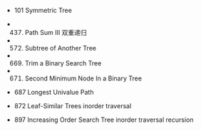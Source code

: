 - 101 Symmetric Tree

- 437. Path Sum III
   双重递归
   
- 572. Subtree of Another Tree

- 669. Trim a Binary Search Tree

- 671. Second Minimum Node In a Binary Tree

- 687 Longest Univalue Path

- 872 Leaf-Similar Trees
    inorder traversal

- 897 Increasing Order Search Tree 
    inorder traversal
    recursion 
    
